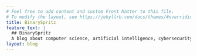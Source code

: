 ```yaml
---
# Feel free to add content and custom Front Matter to this file.
# To modify the layout, see https://jekyllrb.com/docs/themes/#overriding-theme-defaults
title: BinarySpritz
feature_text: |
  ## BinarySpritz
  A blog about computer science, artificial intelligence, cybersecurity, static analysis, data science, binary analysis, and much more
layout: blog
---
```

